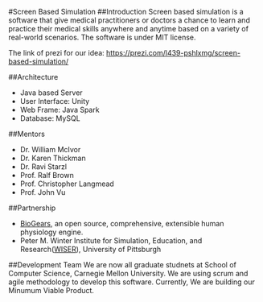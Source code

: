 #Screen Based Simulation
##Introduction
Screen based simulation is a software that give medical practitioners or doctors a chance to learn and practice their medical skills anywhere and anytime based on a variety of real-world scenarios. The software is under MIT license.

The link of prezi for our idea: <https://prezi.com/l439-pshlxmg/screen-based-simulation/>

##Architecture
- Java based Server
- User Interface: Unity
- Web Frame: Java Spark
- Database: MySQL

##Mentors
- Dr. William McIvor
- Dr. Karen Thickman
- Dr. Ravi Starzl
- Prof. Ralf Brown
- Prof. Christopher Langmead
- Prof. John Vu

##Partnership
- [BioGears](https://www.biogearsengine.com/), an open source, comprehensive, extensible human physiology engine.
- Peter M. Winter Institute for Simulation, Education, and Research([WISER](http://www.wiser.pitt.edu/)), University of Pittsburgh 

##Development Team
We are now all graduate studnets at School of Computer Science, Carnegie Mellon University. We are using scrum and agile methodology to develop this software. Currently, We are building our Minumum Viable Product.



